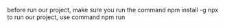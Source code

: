 before run our project, make sure you run the command 
    npm install -g npx
to run our project, use command
    npm run
